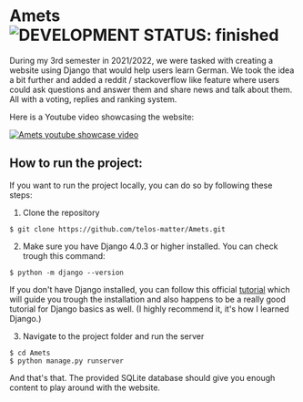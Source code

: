 # Amets &nbsp; ![DEVELOPMENT STATUS: finished](https://badgen.net/badge/DEVELOPMENT%20STATUS/finished/green)

During my 3rd semester in 2021/2022, we were tasked with
creating a website using Django that would help users learn
German. We took the idea a bit further and added a reddit / stackoverflow
like feature where users could ask questions and answer them and
share news and talk about them. All with a voting, replies and ranking system.

Here is a Youtube video showcasing the website:

[![Amets youtube showcase video](https://img.youtube.com/vi/HFxtubhgUoE/1.jpg)](https://www.youtube.com/watch?v=HFxtubhgUoE)

## How to run the project:
If you want to run the project locally, you can do so by following these steps:

1. Clone the repository
```console
$ git clone https://github.com/telos-matter/Amets.git
```

2. Make sure you have Django 4.0.3 or higher installed. You can check trough this command:
```console
$ python -m django --version
```
If you don't have Django installed, you can follow this official [tutorial](https://docs.djangoproject.com/en/5.1/intro/) which will guide you trough the installation and also happens to be a really good tutorial for Django basics as well. (I highly recommend it, it's how I learned Django.)

3. Navigate to the project folder and run the server
```console
$ cd Amets
$ python manage.py runserver
```
And that's that. The provided SQLite database should give you enough content to play around with the website.
